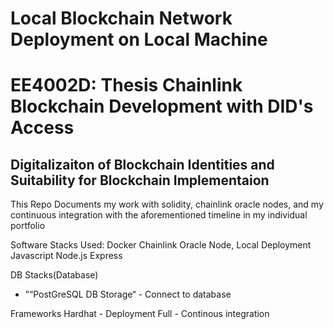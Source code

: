 # Local Blockchain Network Deployment on Local Machine
<h1> EE4002D: Thesis Chainlink Blockchain Development with DID's Access 
</h1>
<h2>Digitalizaiton of Blockchain Identities and Suitability for Blockchain Implementaion</h2>
<p>
This Repo Documents my work with solidity, chainlink oracle nodes, and my continuous integration with the 
aforementioned timeline in my individual portfolio 

Software Stacks Used:
Docker
Chainlink Oracle Node, Local Deployment
Javascript 
Node.js
Express


DB Stacks(Database)
- ”“PostGreSQL DB Storage“ - Connect to database


Frameworks
Hardhat - Deployment Full - Continous integration 
  
</p>




